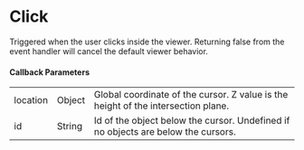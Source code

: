 # Click

Triggered when the user clicks inside the viewer. Returning false from the event handler will cancel the default viewer behavior.

#### Callback Parameters

<table class="table">
  <tr>
    <td>location</td>
    <td>Object</td>
    <td>Global coordinate of the cursor. Z value is the height of the intersection plane.</td>
  </tr>
  <tr>
    <td>id</td>
    <td>String</td>
    <td>Id of the object below the cursor. Undefined if no objects are below the cursors.</td>
  </tr>
</table>

